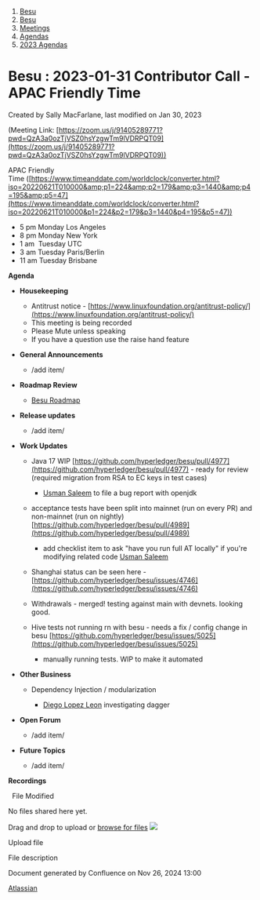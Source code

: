 1. [Besu](index.html)
2. [Besu](Besu_22151173.html)
3. [Meetings](Meetings_22153838.html)
4. [Agendas](Agendas_22153868.html)
5. [2023 Agendas](2023-Agendas_22155942.html)

# Besu : 2023-01-31 Contributor Call - APAC Friendly Time

Created by Sally MacFarlane, last modified on Jan 30, 2023

(Meeting Link: ⁨[https://zoom.us/j/91405289771?pwd=QzA3a0ozTjVSZ0hsYzgwTm9lVDRPQT09](https://zoom.us/j/91405289771?pwd=QzA3a0ozTjVSZ0hsYzgwTm9lVDRPQT09))

APAC Friendly Time ([https://www.timeanddate.com/worldclock/converter.html?iso=20220621T010000&amp;p1=224&amp;p2=179&amp;p3=1440&amp;p4=195&amp;p5=47](https://www.timeanddate.com/worldclock/converter.html?iso=20220621T010000&p1=224&p2=179&p3=1440&p4=195&p5=47))

- 5 pm Monday Los Angeles
- 8 pm Monday New York
- 1 am  Tuesday UTC
- 3 am Tuesday Paris/Berlin
- 11 am Tuesday Brisbane

**Agenda**

- **Housekeeping**
  
  - Antitrust notice - [https://www.linuxfoundation.org/antitrust-policy/](https://www.linuxfoundation.org/antitrust-policy/)
  - This meeting is being recorded
  - Please Mute unless speaking
  - If you have a question use the raise hand feature
- **General Announcements**
  
  - /add item/
- **Roadmap Review** 
  
  - [Besu Roadmap](https://lf-hyperledger.atlassian.net/wiki/display/BESU/Roadmap)
- **Release updates**
  
  - /add item/
- **Work Updates**
  
  - Java 17 WIP [https://github.com/hyperledger/besu/pull/4977](https://github.com/hyperledger/besu/pull/4977) - ready for review (required migration from RSA to EC keys in test cases)
    
    - [Usman Saleem](https://lf-hyperledger.atlassian.net/wiki/people/557058:3c7516d5-21a7-4ae7-b35c-32403639a3ee?ref=confluence) to file a bug report with openjdk
  - acceptance tests have been split into mainnet (run on every PR) and non-mainnet (run on nightly) [https://github.com/hyperledger/besu/pull/4989](https://github.com/hyperledger/besu/pull/4989)
    
    - add checklist item to ask "have you run full AT locally" if you're modifying related code [Usman Saleem](https://lf-hyperledger.atlassian.net/wiki/people/557058:3c7516d5-21a7-4ae7-b35c-32403639a3ee?ref=confluence)
  - Shanghai status can be seen here - [https://github.com/hyperledger/besu/issues/4746](https://github.com/hyperledger/besu/issues/4746)
  - Withdrawals - merged! testing against main with devnets. looking good.
  - Hive tests not running rn with besu - needs a fix / config change in besu [https://github.com/hyperledger/besu/issues/5025](https://github.com/hyperledger/besu/issues/5025)
    
    - manually running tests. WIP to make it automated
- **Other Business**
  
  - Dependency Injection / modularization
    
    - [Diego Lopez Leon](https://lf-hyperledger.atlassian.net/wiki/people/557058:19da2f91-70fa-497e-bf19-8ae7684f93a8?ref=confluence) investigating dagger
- **Open Forum**
  
  - /add item/
- **Future Topics**
  
  - /add item/

**Recordings**

  File Modified

No files shared here yet.

Drag and drop to upload or [browse for files]() ![](images/icons/wait.gif)

Upload file

File description

Document generated by Confluence on Nov 26, 2024 13:00

[Atlassian](http://www.atlassian.com/)
